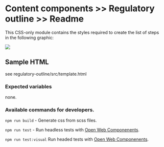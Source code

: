 # Content components >> Regulatory outline >> Readme

This CSS-only module contains the styles required to create the list of steps in the following graphic:

<img src="https://raw.githubusercontent.com/cagov/design-system/main/components/regulatory-outline/img/regulatory-outline-screenshot.png" />

## Sample HTML

see regulatory-outline/src/template.html

### Expected variables

none.

### Available commands for developers.

`npm run build` - Generate css from scss files.

`npm run test` - Run headless tests with [Open Web Componenents](https://open-wc.org/).

`npm run test:visual` Run headed tests with [Open Web Componenents](https://open-wc.org/).
